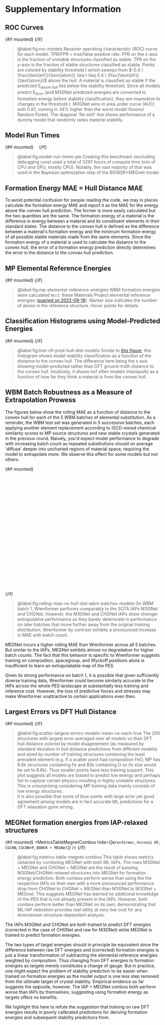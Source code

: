 <script lang="ts">
  import MetricsTableMegnetCombos from '$figs/metrics-table-megnet-combos.svelte'
  import RunTimeBars from '$figs/model-run-times-bar.svelte'
  import RocModels from '$figs/roc-models.svelte'
  import { browser } from '$app/environment'
  import MPRefEnergies from '$figs/mp-elemental-ref-energies.svelte'
  import WrenformerRollingMaeBatches from '$figs/wrenformer-rolling-mae-vs-hull-dist-wbm-batches.svelte'
  import CHGNetRollingMaeBatches from '$figs/chgnet-rolling-mae-vs-hull-dist-wbm-batches.svelte'
  import M3gnetRollingMaeBatches from '$figs/m3gnet-rolling-mae-vs-hull-dist-wbm-batches.svelte'
  import MegnetRollingMaeBatches from '$figs/megnet-rolling-mae-vs-hull-dist-wbm-batches.svelte'
  import HistClfPredHullDistModels from '$figs/hist-clf-pred-hull-dist-models.svelte'
  import ScatterLargestErrorsModelsMeanVsEachTrue from '$figs/scatter-largest-errors-models-mean-vs-each-true.svelte'
  import { onMount } from 'svelte'

  let mounted = false
  onMount(() => (mounted = true))
</script>

# Supplementary Information

## ROC Curves

{#if mounted}
<RocModels />
{/if}

> @label:fig:roc-models Receiver operating characteristic (ROC) curve for each model. TPR/FPR = true/false positive rate. FPR on the $x$-axis is the fraction of unstable structures classified as stable. TPR on the $y$-axis is the fraction of stable structures classified as stable. Points are colored by stability threshold $t$ which sweeps from $-0.4 \ \frac{\text{eV}}{\text{atom}} \leq t \leq 0.4 \ \frac{\text{eV}}{\text{atom}}$ above the hull. A material is classified as stable if the predicted E<sub>above hull</sub> lies below the stability threshold. Since all models predict E<sub>form</sub> (and M3GNet predicted energies are converted to formation energy before stability classification), they are insensitive to changes in the threshold $t$. M3GNet wins in area under curve (AUC) with 0.87, coming in 34% higher than the worst model Voronoi Random Forest. The diagonal 'No skill' line shows performance of a dummy model that randomly ranks material stability.

## Model Run Times

{#if mounted}
<RunTimeBars style="margin: 1em;" />
{/if}

> @label:fig:model-run-times-pie Creating this benchmark (excluding debugging runs) used a total of 3297 hours of compute time (mix of CPU and GPU, mostly CPU). Notably, the vast majority of that was used in the Bayesian optimization step of the BOWSR+MEGnet model.

## Formation Energy MAE = Hull Distance MAE

To avoid potential confusion for people reading the code, we may in places calculate the formation energy MAE and report it as the MAE for the energy above the convex hull prediction. The former is more easily calculated but the two quantities are the same. The formation energy of a material is the difference in energy between a material and its constituent elements in their standard states. The distance to the convex hull is defined as the difference between a material's formation energy and the minimum formation energy of all possible stable materials made from the same elements. Since the formation energy of a material is used to calculate the distance to the convex hull, the error of a formation energy prediction directly determines the error in the distance to the convex hull prediction.

## MP Elemental Reference Energies

{#if mounted}
<MPRefEnergies />
{/if}

> @label:fig:mp-elemental-reference-energies WBM formation energies were calculated w.r.t. these Materials Project elemental reference energies ([queried on 2022-09-19](https://github.com/janosh/matbench-discovery/blob/main/data/mp/2022-09-19-mp-elemental-reference-entries.json)). Marker size indicates the number of atoms in the reference structure. Hover points for details.

## Classification Histograms using Model-Predicted Energies

{#if mounted}
<HistClfPredHullDistModels />
{/if}

> @label:fig:hist-clf-pred-hull-dist-models Similar to [this figure](/paper#fig:hist-clf-true-hull-dist-models), this histogram shows model stability classification as a function of the distance to the convex hull. The difference here being the $x$ axis showing model-predicted rather than DFT ground-truth distance to the convex hull. Intuitively, it shows hof often models misclassify as a function of how far they think a material is from the convex hull.

## WBM Batch Robustness as a Measure of Extrapolation Prowess

The figures below show the rolling MAE as a function of distance to the convex hull for each of the 5 WBM batches of elemental substitution. As a reminder, the WBM test set was generated in 5 successive batches, each applying another element replacement according to ISCD-mined chemical similarity scores to MP source structures and new stable crystals generated in the previous round. Naively, you'd expect model performance to degrade with increasing batch count as repeated substitutions should on average 'diffuse' deeper into uncharted regions of material space, requiring the model to extrapolate more. We observe this effect for some models but not others.

{#if mounted}

<div style="display: grid; grid-template-columns: 1fr 1fr; margin: 0 -1em 0 -4em;">
  <M3gnetRollingMaeBatches style="margin: -2em 0 0; height: 400px;" />
  <CHGNetRollingMaeBatches style="margin: -2em 0 0; height: 400px;" />
  <WrenformerRollingMaeBatches style="margin: -2em 0 0; height: 400px;" />
  <MegnetRollingMaeBatches style="margin: -2em 0 0; height: 400px;" />
</div>
{/if}

> @label:fig:rolling-mae-vs-hull-dist-wbm-batches-models On WBM batch 1, Wrenformer performs comparably to the SOTA IAPs M3GNet and CHGNet. However, the M3GNet and CHGNet IAPs show stronger extrapolative performance as they barely deteriorate in performance on later batches that move further away from the original training distribution. Wrenformer by contrast exhibits a pronounced increase in MAE with batch count.

MEGNet incurs a higher rolling MAE than Wrenformer across all 5 batches. But similar to the IAPs, MEGNet exhibits almost no degradation for higher batch counts. The fact that this behavior is specific to Wrenformer suggests training on composition, spacegroup, and Wyckoff positions alone is insufficient to learn an extrapolatable map of the PES.

Given its strong performance on batch 1, it is possible that given sufficiently diverse training data, Wrenformer could become similarly accurate to the IAPs across the whole PES landscape at substantially less training and inference cost. However, the loss of predictive forces and stresses may make Wrenformer unattractive to certain applications even then.

## Largest Errors vs DFT Hull Distance

{#if mounted}
<ScatterLargestErrorsModelsMeanVsEachTrue />
{/if}

> @label:fig:scatter-largest-errors-models-mean-vs-each-true The 200 structures with largest error averaged over all models vs their DFT hull distance colored by model disagreement (as measured by standard deviation in hull distance predictions from different models) and sized by number of training structures containing the least prevalent element (e.g. if a scatter point had composition FeO, MP has 6.6k structures containing Fe and 82k containing O so its size would be set to 6.6k). Thus smaller points have less training support. This plot suggests all models are biased to predict low energy and perhaps fail to capture certain physics resulting in highly unstable structures. This is unsurprising considering MP training data mainly consists of low energy structures.<br>
> It is also possible that some of blue points with large error yet good agreement among models are in fact accurate ML predictions for a DFT relaxation gone wrong.

## MEGNet formation energies from IAP-relaxed structures

{#if mounted}
<MetricsTableMegnetCombos hide={[`Wrenformer`, `Voronoi RF`, `CGCNN`, `CGCNN+P`, `BOWSR + MEGNet`]} />
{/if}

> @label:fig:metrics-table-megnet-combos This table shows metrics obtained by combining MEGNet with both ML-IAPs. The rows M3GNet + MEGNet and CHGNet + MEGNet are the result of passing M3GNet/CHGNet-relaxed structures into MEGNet for formation energy prediction. Both combos perform worse than using the the respective IAPs on their own with a more pronounced performance drop from CHGNet to CHGNet + MEGNet than M3GNet to M3GNet + MEGnet. This suggests MEGNet has learned no additional knowledge of the PES that is not already present in the IAPs. However, both combos perform better than MEGNet on its own, demonstrating that ML-IAP relaxation provides real utility at very low cost for any downstream structure-dependent analysis.

The IAPs M3GNet and CHGNet are both trained to predict DFT energies (corrected in the case of CHGNet and raw for M3GNet) while MEGNet is trained to predict formation energies.

The two types of target energies should in principle be equivalent since the difference between raw DFT energies and (corrected) formation energies is just a linear transformation of subtracting the elemental reference energies weighted by composition. Thus changing from DFT energies to formation energies as targets merely constitutes a change of gauge. But in practice, one might expect the problem of stability prediction to be easier when trained on formation energies as the model output is one less step removed from the ultimate target of crystal stability. Empirical evidence so far suggests the opposite, however. The IAP + MEGNet combos both perform worse than IAPs by themselves, suggesting using formation energy as targets offers no benefits.

We highlight this here to refute the suggestion that training on raw DFT energies results in poorly calibrated predictions for deriving formation energies and subsequent stability predictions from.
